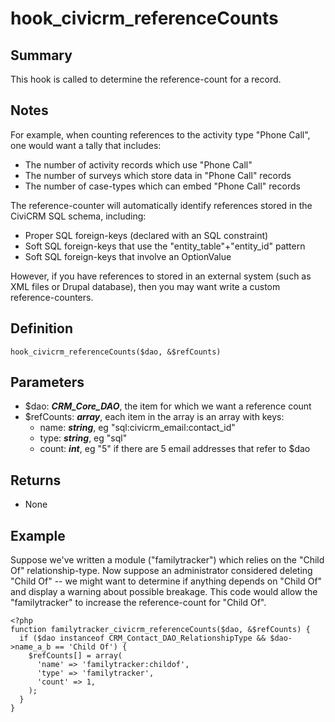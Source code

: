 # hook_civicrm_referenceCounts

## Summary

This hook is called to determine the reference-count for a record.

## Notes

For example, when counting references to the activity type "Phone Call", one
would want a tally that includes:

-   The number of activity records which use "Phone Call"
-   The number of surveys which store data in "Phone Call" records
-   The number of case-types which can embed "Phone Call" records

The reference-counter will automatically identify references stored in
the CiviCRM SQL schema, including:

-   Proper SQL foreign-keys (declared with an SQL constraint)
-   Soft SQL foreign-keys that use the "entity_table"+"entity_id"
    pattern
-   Soft SQL foreign-keys that involve an OptionValue

However, if you have references to stored in an external system (such as
XML files or Drupal database), then you may want write a custom
reference-counters.

## Definition

    hook_civicrm_referenceCounts($dao, &$refCounts)

## Parameters

-   $dao: ***CRM_Core_DAO***, the item for which we want a reference
    count
-   $refCounts: ***array***, each item in the array is an array with
    keys:
    -   name: ***string***, eg
        "sql:civicrm_email:contact_id"
    -   type: ***string***, eg "sql"
    -   count: ***int***, eg "5" if there are 5 email addresses that
        refer to $dao

## Returns

-   None

## Example

Suppose we've written a module ("familytracker") which relies on the
"Child Of" relationship-type. Now suppose an administrator considered
deleting "Child Of" -- we might want to determine if anything depends on
"Child Of" and display a warning about possible breakage. This code
would allow the "familytracker" to increase the reference-count for
"Child Of".

    <?php
    function familytracker_civicrm_referenceCounts($dao, &$refCounts) {
      if ($dao instanceof CRM_Contact_DAO_RelationshipType && $dao->name_a_b == 'Child Of') {
        $refCounts[] = array(
          'name' => 'familytracker:childof',
          'type' => 'familytracker',
          'count' => 1,
        );
      }
    }